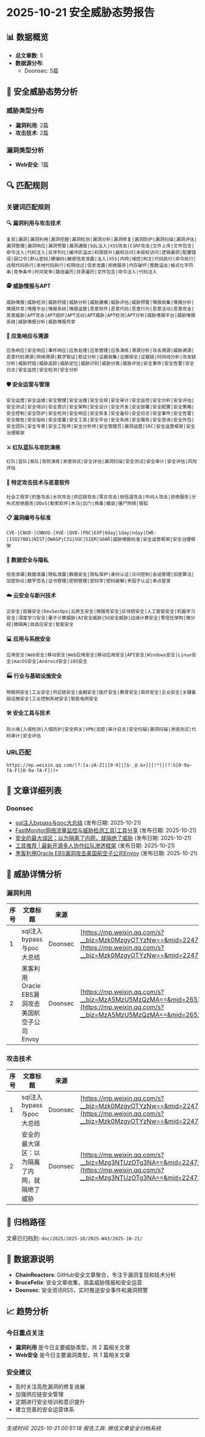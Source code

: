 # 2025-10-21 安全威胁态势报告

## 📊 数据概览

- **总文章数**: 5
- **数据源分布**:
  - Doonsec: 5篇

## 🚨 安全威胁态势分析

### 威胁类型分布
- **漏洞利用**: 2篇
- **攻击技术**: 2篇

### 漏洞类型分析
- **Web安全**: 1篇

## 🔍 匹配规则

### 关键词匹配规则

#### 🔍 漏洞利用与攻击技术
`复现|漏洞|漏洞利用|漏洞挖掘|漏洞检测|漏洞分析|漏洞修复|漏洞防护|漏洞扫描|漏洞评估|漏洞管理|漏洞响应|漏洞预警|漏洞通报|SQL注入|XSS攻击|CSRF攻击|文件上传|文件包含|命令注入|代码注入|反序列化|缓冲区溢出|权限提升|越权访问|未授权访问|逻辑漏洞|配置错误|弱口令|默认密码|硬编码|敏感信息泄露|注入|XSS|内网|域控|RCE|代码执行|命令执行|远程代码执行|本地代码执行|权限绕过|信息泄露|拒绝服务|内存破坏|整数溢出|格式化字符串|竞争条件|时间竞争|路径遍历|目录遍历|文件包含|命令注入|代码注入`

#### 🕵️ 威胁情报与APT
`威胁情报|威胁检测|威胁狩猎|威胁分析|威胁建模|威胁评估|威胁预警|情报收集|情报分析|情报共享|情报平台|情报系统|情报运营|恶意软件|恶意代码|恶意行为|恶意活动|恶意攻击|恶意威胁|APT攻击|APT组织|APT活动|APT威胁|APT检测|APT分析|威胁情报平台|威胁情报系统|威胁情报分析|威胁情报共享`

#### 🚨 应急响应与溯源
`应急响应|安全响应|事件响应|应急处理|应急管理|应急演练|溯源分析|攻击溯源|威胁溯源|恶意代码溯源|网络溯源|数字取证|取证分析|证据收集|证据保全|证据链|时间线分析|攻击链分析|威胁狩猎|威胁追踪|威胁定位|威胁识别|威胁分类|威胁评估|安全事件|安全告警|安全日志|安全监控|安全检测|安全分析`

#### 🛡️ 安全运营与管理
`安全运营|安全运维|安全管理|安全治理|安全合规|安全审计|安全监控|安全分析|安全评估|安全测试|安全培训|安全意识|安全架构|安全设计|安全开发|安全部署|安全配置|安全策略|安全控制|安全防护|安全检测|安全响应|安全恢复|安全备份|安全日志|安全事件|安全告警|安全报告|安全指标|安全度量|安全工具|安全平台|安全系统|安全服务|安全咨询|安全外包|安全团队|安全专家|安全工程师|安全分析师|安全管理员|漏洞运营|SRC|安全运营框架|安全治理框架`

#### ⚔️ 红队蓝队与攻防演练
`红队|蓝队|紫队|攻防演练|渗透测试|安全评估|漏洞扫描|安全测试|安全审计|安全评估|风险评估`

#### 🦠 特定攻击技术与恶意软件
`社会工程学|钓鱼攻击|水坑攻击|供应链攻击|零日攻击|侧信道攻击|中间人攻击|拒绝服务|分布式拒绝服务|DDoS|勒索软件|木马|后门|病毒|蠕虫|僵尸网络|银狐`

#### 📋 漏洞编号与标准
`CVE-|CNVD-|CNNVD-|XVE-|QVD-|POC|EXP|0day|1day|nday|CWE-|ISO27001|NIST|OWASP|CIS|SOC|SIEM|SOAR|威胁情报标准|安全运营框架|安全治理框架`

#### 🔐 数据安全与隐私
`信息泄漏|数据泄露|隐私泄露|数据安全|隐私保护|身份认证|访问控制|会话管理|加密算法|加密协议|数字签名|证书管理|密钥管理|密码学|密码破解|多因子认证|单点登录`

#### ☁️ 云安全与新兴技术
`云安全|容器安全|DevSecOps|云原生安全|微服务安全|区块链安全|人工智能安全|机器学习安全|深度学习安全|量子计算威胁|AI安全威胁|5G安全威胁|边缘计算安全|零信任架构|微分段|微隔离|自适应安全|智能安全`

#### 💻 应用与系统安全
`应用安全|Web安全|移动安全|Web应用安全|移动应用安全|API安全|Windows安全|Linux安全|macOS安全|Android安全|iOS安全`

#### 🏭 行业与基础设施安全
`物联网安全|工业安全|供应链安全|金融安全|医疗安全|教育安全|政府安全|企业安全|关键基础设施安全|工业控制系统安全|智能电网安全`

#### 🛠️ 安全工具与技术
`防火墙|入侵检测|入侵防护|安全网关|VPN|加密|审计日志|安全扫描|漏洞扫描|渗透测试|代码审计|安全评估`

### URL匹配
`https://mp.weixin.qq.com/(?:[a-zA-Z]|[0-9]|[$-_@.&+]|[!*]|(?:%[0-9a-fA-F][0-9a-fA-F]))+`

## 📰 文章详细列表

### Doonsec

- [sql注入bypass与poc大总结](https://mp.weixin.qq.com/s?__biz=Mzk0MzgyOTYzNw==&mid=2247485642&idx=1&sn=629d19fb776071d5ab36fa410d2f15b4) (发布日期: 2025-10-21)
- [FastMonitor网络流量监控与威胁检测工具|工具分享](https://mp.weixin.qq.com/s?__biz=Mzg3ODE2MjkxMQ==&mid=2247495283&idx=1&sn=5601c82709119c39b37c6c1d9ac70c48) (发布日期: 2025-10-21)
- [安全的最大误区：以为隔离了内网，就隔绝了威胁](https://mp.weixin.qq.com/s?__biz=Mzg3NTUzOTg3NA==&mid=2247516550&idx=1&sn=aa7859917164797533f235770c018a5a) (发布日期: 2025-10-21)
- [工具推荐 | 最新开源多人协作红队渗透框架](https://mp.weixin.qq.com/s?__biz=MzkwNjczOTQwOA==&mid=2247496063&idx=1&sn=01a7127748cbdca771450184a337c36a) (发布日期: 2025-10-21)
- [黑客利用Oracle EBS漏洞攻击美国航空子公司Envoy](https://mp.weixin.qq.com/s?__biz=MzA5MzU5MzQzMA==&mid=2652119031&idx=2&sn=edecc474e729d6fa2033a7aa81988a07) (发布日期: 2025-10-21)


## 🎯 威胁详情分析

### 漏洞利用

| 序号 | 文章标题 | 来源 | 链接 |
|------|----------|------|------|
| 1 | sql注入bypass与poc大总结 | Doonsec | [https://mp.weixin.qq.com/s?__biz=Mzk0MzgyOTYzNw==&mid=2247485642&idx=1&sn=629d19fb776071d5ab36fa410d2f15b4](https://mp.weixin.qq.com/s?__biz=Mzk0MzgyOTYzNw==&mid=2247485642&idx=1&sn=629d19fb776071d5ab36fa410d2f15b4) |
| 2 | 黑客利用Oracle EBS漏洞攻击美国航空子公司Envoy | Doonsec | [https://mp.weixin.qq.com/s?__biz=MzA5MzU5MzQzMA==&mid=2652119031&idx=2&sn=edecc474e729d6fa2033a7aa81988a07](https://mp.weixin.qq.com/s?__biz=MzA5MzU5MzQzMA==&mid=2652119031&idx=2&sn=edecc474e729d6fa2033a7aa81988a07) |

### 攻击技术

| 序号 | 文章标题 | 来源 | 链接 |
|------|----------|------|------|
| 1 | sql注入bypass与poc大总结 | Doonsec | [https://mp.weixin.qq.com/s?__biz=Mzk0MzgyOTYzNw==&mid=2247485642&idx=1&sn=629d19fb776071d5ab36fa410d2f15b4](https://mp.weixin.qq.com/s?__biz=Mzk0MzgyOTYzNw==&mid=2247485642&idx=1&sn=629d19fb776071d5ab36fa410d2f15b4) |
| 2 | 安全的最大误区：以为隔离了内网，就隔绝了威胁 | Doonsec | [https://mp.weixin.qq.com/s?__biz=Mzg3NTUzOTg3NA==&mid=2247516550&idx=1&sn=aa7859917164797533f235770c018a5a](https://mp.weixin.qq.com/s?__biz=Mzg3NTUzOTg3NA==&mid=2247516550&idx=1&sn=aa7859917164797533f235770c018a5a) |


## 📁 归档路径

文章已归档到: `doc/2025/2025-10/2025-W43/2025-10-21/`

## 🔗 数据源说明

- **ChainReactors**: GitHub安全文章聚合，专注于漏洞复现和技术分析
- **BruceFeIix**: 安全文章收集，涵盖威胁情报和安全运营
- **Doonsec**: 安全资讯RSS，实时推送安全事件和漏洞预警

## 📈 趋势分析

### 今日重点关注
- **漏洞利用** 是今日主要威胁类型，共 2 篇相关文章
- **Web安全** 是今日主要漏洞类型，共 1 篇相关文章

### 安全建议
- 及时关注高危漏洞的修复进展
- 加强供应链安全管理
- 定期进行安全培训和意识提升
- 建立完善的安全运营体系

---
*生成时间: 2025-10-21 00:51:18*
*报告工具: 微信文章安全归档系统*
